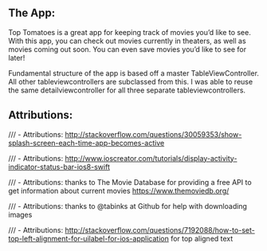 ## The App:

Top Tomatoes is a great app for keeping track of movies you’d like to see. With this app, you can check out movies currently in theaters, as well as movies coming out soon. You can even save movies you’d like to see for later!

Fundamental structure of the app is based off a master TableViewController. All other tableviewcontrollers are subclassed from this. I was able to reuse the same detailviewcontroller for all three separate tableviewcontrollers. 


## Attributions:

/// - Attributions: http://stackoverflow.com/questions/30059353/show-splash-screen-each-time-app-becomes-active

/// - Attributions: http://www.ioscreator.com/tutorials/display-activity-indicator-status-bar-ios8-swift

/// - Attributions: thanks to The Movie Database for providing a free API to get information about current movies https://www.themoviedb.org/

/// - Attributions: thanks to @tabinks at Github for help with downloading images

/// - Attributions: http://stackoverflow.com/questions/7192088/how-to-set-top-left-alignment-for-uilabel-for-ios-application for top aligned text
